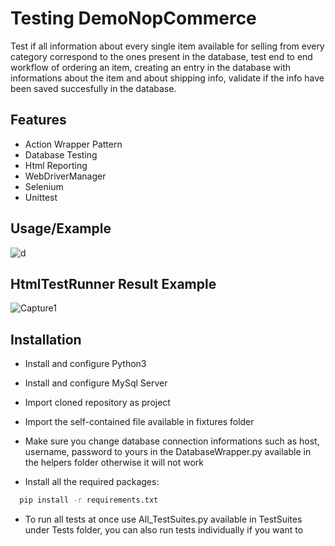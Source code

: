 
# Testing DemoNopCommerce
Test if all information about every single item available for selling from every category correspond to the ones present in the database, test end to end workflow of ordering an item, creating an entry in the database with informations about the item and about shipping info, validate if the info have been saved succesfully in the database.

## Features

- Action Wrapper Pattern
- Database Testing
- Html Reporting
- WebDriverManager
- Selenium
- Unittest

## Usage/Example

![d](https://user-images.githubusercontent.com/91252395/147587792-935aed70-f3bc-4ab3-90e6-65231c45febf.gif)


## HtmlTestRunner Result Example

![Capture1](https://user-images.githubusercontent.com/91252395/147588021-a168a561-b5c3-4cac-a767-70699ecd8e5a.PNG)


## Installation

- Install and configure Python3

- Install and configure MySql Server

- Import cloned repository as project

- Import the self-contained file available in fixtures folder

- Make sure you change database connection informations such as host, username, password to yours in the DatabaseWrapper.py available in the helpers folder otherwise it will not work

- Install all the required packages:

```bash
  pip install -r requirements.txt
```
- To run all tests at once use All_TestSuites.py available in TestSuites under Tests folder, you can also run tests individually if you want to
